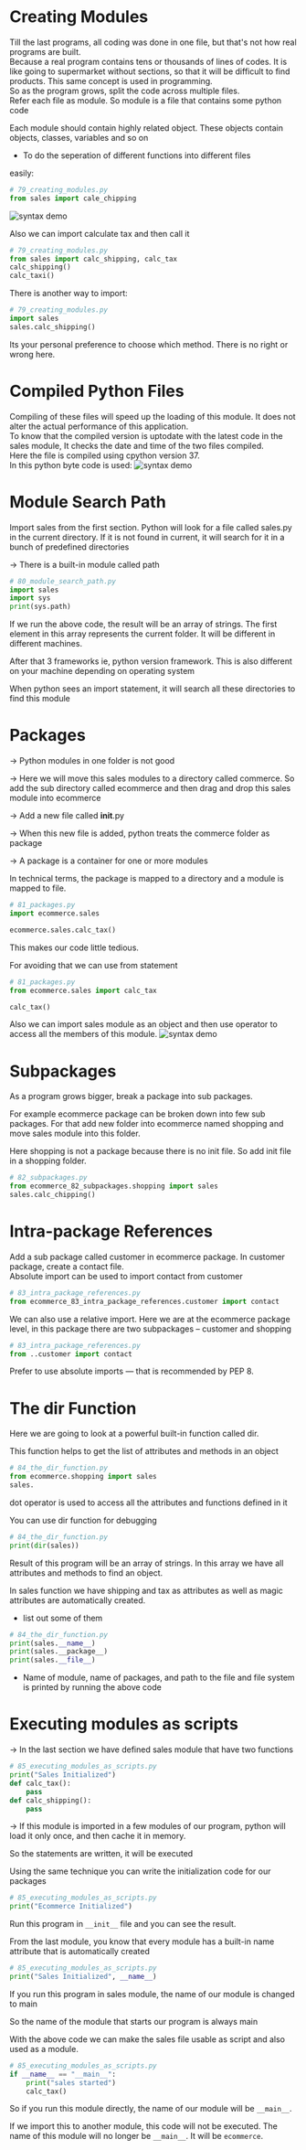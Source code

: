 # Creating Modules

Till the last programs, all coding
was done in one file, but that's
not how real programs are built.  
Because a real program contains
tens or thousands of lines of codes. 
It is like going to supermarket
without sections, so that it will
be difficult to find products. 
This same concept is used in programming.  
So as the program
grows, split the code across
multiple files.  
Refer each file as module. So
module is a file that contains some python code

Each module should contain highly related object. These objects contain objects, classes, variables and so on

- To do the seperation of different functions into different files

easily:
```python
# 79_creating_modules.py
from sales import cale_chipping
```
![syntax demo](/images/79_creating_modules.png)

Also we can import calculate tax
and then call it
```python
# 79_creating_modules.py
from sales import calc_shipping, calc_tax
calc_shipping()
calc_taxi()
```

There is another way to import:
```python
# 79_creating_modules.py
import sales
sales.calc_shipping()
```

Its your personal preference to choose which method. There is no right or wrong here.

# Compiled Python Files
Compiling of these files will speed up the loading of this module. It does not alter the actual performance of this application.  
To know that the compiled version is uptodate with the latest code in the sales module, It checks the date and time of the two files compiled.  
Here the file is compiled using cpython version 37.  
In this python byte code is used:
![syntax demo](/images/80_compiled_python_files.png)


# Module Search Path

Import sales from the first section. Python will look for a file
called sales.py in the current directory. If it is not found in
current, it will search for it in a bunch of predefined directories

→ There is a built-in module called path

```python
# 80_module_search_path.py
import sales
import sys
print(sys.path)
```

If we run the above code, the result will be an array of strings.
The first element in this array represents the current folder.
It will be different in different machines.

After that 3 frameworks ie, python version framework. This is also
different on your machine depending on operating system

When python sees an import statement, it will search all these
directories to find this module


# Packages

→ Python modules in one folder is not good

→ Here we will move this sales modules to a directory called commerce. So add the sub directory called ecommerce and then drag and drop this sales module into ecommerce

→ Add a new file called __init__.py

→ When this new file is added, python treats the commerce folder as package

→ A package is a container for one or more modules

In technical terms, the package is mapped to a directory and a module is mapped to file.

```python
# 81_packages.py
import ecommerce.sales

ecommerce.sales.calc_tax()
```

This makes our code little tedious.

For avoiding that we can use from statement

```python
# 81_packages.py
from ecommerce.sales import calc_tax

calc_tax()
```
Also we can import sales module as an object and then use operator to access all the members of this module.
![syntax demo](/images/81_packages_screenshot.png)


# Subpackages

As a program grows bigger, break a package into sub packages.

For example ecommerce package can be broken down into few sub packages. For that add new folder into ecommerce named shopping and move sales module into this folder.

Here shopping is not a package because there is no init file. So add init file in a shopping folder.

```python
# 82_subpackages.py
from ecommerce_82_subpackages.shopping import sales
sales.calc_chipping()
```


# Intra-package References

Add a sub package called customer in ecommerce package.
In customer package, create a contact file.  
Absolute import can be used to import contact from customer

```python
# 83_intra_package_references.py
from ecommerce_83_intra_package_references.customer import contact
```

We can also use a relative import. Here we are at the ecommerce
package level, in this package there are two subpackages – customer
and shopping

```python
# 83_intra_package_references.py
from ..customer import contact
```

Prefer to use absolute imports — that is recommended by PEP 8.


# The dir Function

Here we are going to look at a powerful built-in function called dir.

This function helps to get the list of attributes and methods in an object

```python
# 84_the_dir_function.py
from ecommerce.shopping import sales
sales.
```

dot operator is used to access all the attributes and functions defined in it

You can use dir function for debugging

```python
# 84_the_dir_function.py
print(dir(sales))
```

Result of this program will be an array of strings. In this array we have all attributes and methods to find an object.

In sales function we have shipping and tax as attributes as well as magic attributes are automatically created.

- list out some of them

```python
# 84_the_dir_function.py
print(sales.__name__)
print(sales.__package__)
print(sales.__file__)
```

- Name of module, name of packages, and path to the file and file system is printed by running the above code


# Executing modules as scripts

→ In the last section we have defined sales module that have two functions

```python
# 85_executing_modules_as_scripts.py
print("Sales Initialized")
def calc_tax():
    pass
def calc_shipping():
    pass
```

→ If this module is imported in a few modules of our program, python will load it only once, and then cache it in memory.

So the statements are written, it will be executed

Using the same technique you can write the initialization code for our packages

```python
# 85_executing_modules_as_scripts.py
print("Ecommerce Initialized")
```

Run this program in `__init__` file and you can see the result.

From the last module, you know that every module has a built-in name attribute that is automatically created

```python
# 85_executing_modules_as_scripts.py
print("Sales Initialized", __name__)
```

If you run this program in sales module, the name of our module is changed to main

So the name of the module that starts our program is always main

With the above code we can make the sales file usable as script and also used as a module.

```python
# 85_executing_modules_as_scripts.py
if __name__ == "__main__":
    print("sales started")
    calc_tax()
```

So if you run this module directly, the name of our module will be `__main__`.

If we import this to another module, this code will not be executed. The name of this module will no longer be `__main__`. It will be `ecommerce`.

